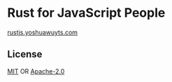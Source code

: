 # Rust for JavaScript People

[rustjs.yoshuawuyts.com](http://rustjs.yoshuawuyts.com)

## License
[MIT](./LICENSE-MIT) OR [Apache-2.0](./LICENSE-APACHE)

